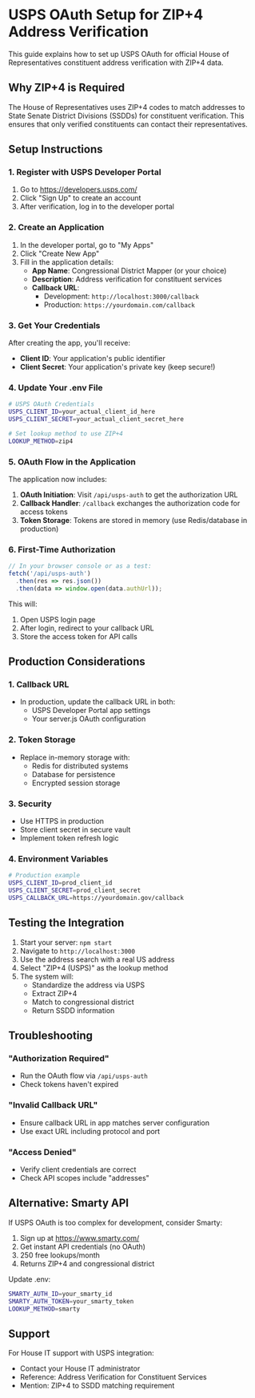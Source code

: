 # USPS OAuth Setup for ZIP+4 Address Verification

This guide explains how to set up USPS OAuth for official House of Representatives constituent address verification with ZIP+4 data.

## Why ZIP+4 is Required

The House of Representatives uses ZIP+4 codes to match addresses to State Senate District Divisions (SSDDs) for constituent verification. This ensures that only verified constituents can contact their representatives.

## Setup Instructions

### 1. Register with USPS Developer Portal

1. Go to https://developers.usps.com/
2. Click "Sign Up" to create an account
3. After verification, log in to the developer portal

### 2. Create an Application

1. In the developer portal, go to "My Apps"
2. Click "Create New App"
3. Fill in the application details:
   - **App Name**: Congressional District Mapper (or your choice)
   - **Description**: Address verification for constituent services
   - **Callback URL**: 
     - Development: `http://localhost:3000/callback`
     - Production: `https://yourdomain.com/callback`

### 3. Get Your Credentials

After creating the app, you'll receive:
- **Client ID**: Your application's public identifier
- **Client Secret**: Your application's private key (keep secure!)

### 4. Update Your .env File

```bash
# USPS OAuth Credentials
USPS_CLIENT_ID=your_actual_client_id_here
USPS_CLIENT_SECRET=your_actual_client_secret_here

# Set lookup method to use ZIP+4
LOOKUP_METHOD=zip4
```

### 5. OAuth Flow in the Application

The application now includes:

1. **OAuth Initiation**: Visit `/api/usps-auth` to get the authorization URL
2. **Callback Handler**: `/callback` exchanges the authorization code for access tokens
3. **Token Storage**: Tokens are stored in memory (use Redis/database in production)

### 6. First-Time Authorization

```javascript
// In your browser console or as a test:
fetch('/api/usps-auth')
  .then(res => res.json())
  .then(data => window.open(data.authUrl));
```

This will:
1. Open USPS login page
2. After login, redirect to your callback URL
3. Store the access token for API calls

## Production Considerations

### 1. Callback URL
- In production, update the callback URL in both:
  - USPS Developer Portal app settings
  - Your server.js OAuth configuration

### 2. Token Storage
- Replace in-memory storage with:
  - Redis for distributed systems
  - Database for persistence
  - Encrypted session storage

### 3. Security
- Use HTTPS in production
- Store client secret in secure vault
- Implement token refresh logic

### 4. Environment Variables
```bash
# Production example
USPS_CLIENT_ID=prod_client_id
USPS_CLIENT_SECRET=prod_client_secret
USPS_CALLBACK_URL=https://yourdomain.gov/callback
```

## Testing the Integration

1. Start your server: `npm start`
2. Navigate to `http://localhost:3000`
3. Use the address search with a real US address
4. Select "ZIP+4 (USPS)" as the lookup method
5. The system will:
   - Standardize the address via USPS
   - Extract ZIP+4
   - Match to congressional district
   - Return SSDD information

## Troubleshooting

### "Authorization Required"
- Run the OAuth flow via `/api/usps-auth`
- Check tokens haven't expired

### "Invalid Callback URL"
- Ensure callback URL in app matches server configuration
- Use exact URL including protocol and port

### "Access Denied"
- Verify client credentials are correct
- Check API scopes include "addresses"

## Alternative: Smarty API

If USPS OAuth is too complex for development, consider Smarty:
1. Sign up at https://www.smarty.com/
2. Get instant API credentials (no OAuth)
3. 250 free lookups/month
4. Returns ZIP+4 and congressional district

Update .env:
```bash
SMARTY_AUTH_ID=your_smarty_id
SMARTY_AUTH_TOKEN=your_smarty_token
LOOKUP_METHOD=smarty
```

## Support

For House IT support with USPS integration:
- Contact your House IT administrator
- Reference: Address Verification for Constituent Services
- Mention: ZIP+4 to SSDD matching requirement